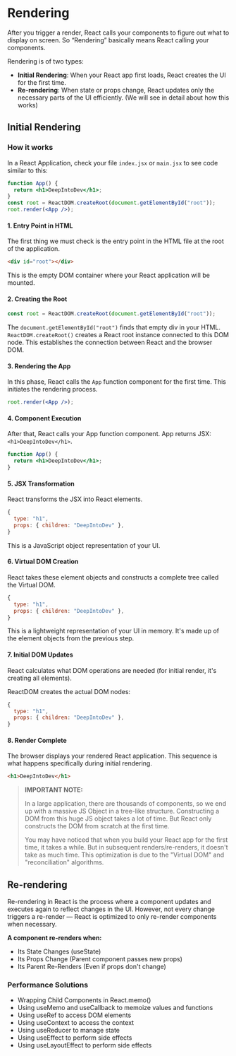 # Rendering

After you trigger a render, React calls your components to figure out what to display on screen. So “Rendering” basically means React calling your components.

Rendering is of two types:

- **Initial Rendering**: When your React app first loads, React creates the UI for the first time.
- **Re-rendering**: When state or props change, React updates only the necessary parts of the UI efficiently. (We will see in detail about how this works)

## Initial Rendering

### How it works

In a React Application, check your file `index.jsx` or `main.jsx` to see code similar to this:

```jsx
function App() {
  return <h1>DeepIntoDev</h1>;
}
const root = ReactDOM.createRoot(document.getElementById("root"));
root.render(<App />);
```

#### 1. Entry Point in HTML

The first thing we must check is the entry point in the HTML file at the root of the application.

```html
<div id="root"></div>
```

This is the empty DOM container where your React application will be mounted.

#### 2. Creating the Root

```jsx
const root = ReactDOM.createRoot(document.getElementById("root"));
```

The `document.getElementById("root")` finds that empty div in your HTML. `ReactDOM.createRoot()` creates a React root instance connected to this DOM node. This establishes the connection between React and the browser DOM.

#### 3. Rendering the App

In this phase, React calls the `App` function component for the first time. This initiates the rendering process.

```jsx
root.render(<App />);
```

#### 4. Component Execution

After that, React calls your App function component. App returns JSX: `<h1>DeepIntoDev</h1>`.

```jsx
function App() {
  return <h1>DeepIntoDev</h1>;
}
```

#### 5. JSX Transformation

React transforms the JSX into React elements.

```js
{
  type: "h1",
  props: { children: "DeepIntoDev" },
}
```

This is a JavaScript object representation of your UI.

#### 6. Virtual DOM Creation

React takes these element objects and constructs a complete tree called the Virtual DOM.

```js
{
  type: "h1",
  props: { children: "DeepIntoDev" },
}
```

This is a lightweight representation of your UI in memory. It's made up of the element objects from the previous step.

#### 7. Initial DOM Updates

React calculates what DOM operations are needed (for initial render, it's creating all elements).

ReactDOM creates the actual DOM nodes:

```js
{
  type: "h1",
  props: { children: "DeepIntoDev" },
}
```

#### 8. Render Complete

The browser displays your rendered React application. This sequence is what happens specifically during initial rendering.

```html
<h1>DeepIntoDev</h1>
```

> **IMPORTANT NOTE:**
>
> In a large application, there are thousands of components, so we end up with a massive JS Object in a tree-like structure. Constructing a DOM from this huge JS object takes a lot of time. But React only constructs the DOM from scratch at the first time.
>
> You may have noticed that when you build your React app for the first time, it takes a while. But in subsequent renders/re-renders, it doesn't take as much time. This optimization is due to the "Virtual DOM" and "reconciliation" algorithms.

## Re-rendering

Re-rendering in React is the process where a component updates and executes again to reflect changes in the UI. However, not every change triggers a re-render — React is optimized to only re-render components when necessary.

**A component re-renders when:**

- Its State Changes (useState)
- Its Props Change (Parent component passes new props)
- Its Parent Re-Renders (Even if props don't change)

### Performance Solutions

- Wrapping Child Components in React.memo()
- Using useMemo and useCallback to memoize values and functions
- Using useRef to access DOM elements
- Using useContext to access the context
- Using useReducer to manage state
- Using useEffect to perform side effects
- Using useLayoutEffect to perform side effects

